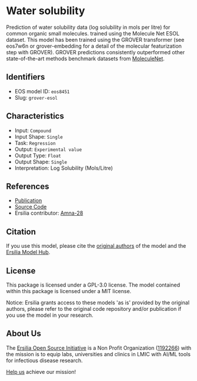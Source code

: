 # Water solubility

Prediction of water solubility data (log solubility in mols per litre) for common organic small molecules. trained using the Molecule Net ESOL dataset.
This model has been trained using the GROVER transformer (see eos7w6n or grover-embedding for a detail of the molecular featurization step with GROVER).  GROVER predictions consistently outperformed other state-of-the-art methods benchmark datasets from [MoleculeNet](https://pubs.rsc.org/en/content/articlelanding/2018/sc/c7sc02664a#!divAbstract).

## Identifiers

* EOS model ID: `eos8451`
* Slug: `grover-esol`

## Characteristics

* Input: `Compound`
* Input Shape: `Single`
* Task: `Regression`
* Output: `Experimental value`
* Output Type: `Float`
* Output Shape: `Single`
* Interpretation: Log Solubility (Mols/Litre)

## References

* [Publication](https://papers.nips.cc/paper/2020/hash/94aef38441efa3380a3bed3faf1f9d5d-Abstract.html)
* [Source Code](https://github.com/tencent-ailab/grover)
* Ersilia contributor: [Amna-28](https://github.com/Amna-28)

## Citation

If you use this model, please cite the [original authors](https://papers.nips.cc/paper/2020/hash/94aef38441efa3380a3bed3faf1f9d5d-Abstract.html) of the model and the [Ersilia Model Hub](https://github.com/ersilia-os/ersilia/blob/master/CITATION.cff).

## License

This package is licensed under a GPL-3.0 license. The model contained within this package is licensed under a MIT license.

Notice: Ersilia grants access to these models 'as is' provided by the original authors, please refer to the original code repository and/or publication if you use the model in your research.

## About Us

The [Ersilia Open Source Initiative](https://ersilia.io) is a Non Profit Organization ([1192266](https://register-of-charities.charitycommission.gov.uk/charity-search/-/charity-details/5170657/full-print)) with the mission is to equip labs, universities and clinics in LMIC with AI/ML tools for infectious disease research.

[Help us](https://www.ersilia.io/donate) achieve our mission!
